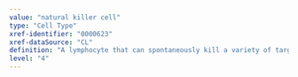 ```yaml
---
value: "natural killer cell"
type: "Cell Type"
xref-identifier: "0000623"
xref-dataSource: "CL"
definition: "A lymphocyte that can spontaneously kill a variety of target cells without prior antigenic activation via germline encoded activation receptors and also regulate immune responses via cytokine release and direct contact with other cells."
level: "4"
---
```

